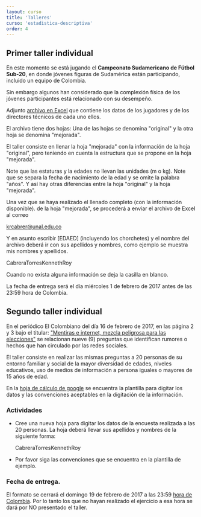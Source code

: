 ```yaml
---
layout: curso
title: 'Talleres'
curso: 'estadistica-descriptiva'
order: 4
---
```


## Primer taller individual

En este momento se está jugando el **Campeonato Sudamericano de Fútbol Sub-20**,
en donde jóvenes figuras de Sudamérica están participando,
incluido un equipo de Colombia.

Sin embargo algunos han considerado que la complexión física de
los jóvenes participantes está relacionado con su desempeño.

Adjunto [archivo en Excel](../basededatos/sudamericano.xls) que contiene los datos
de los jugadores y de los directores técnicos de cada uno ellos.

El archivo tiene dos hojas: Una de las hojas se denomina "original"
y la otra hoja se denomina "mejorada".

El taller consiste en llenar la hoja "mejorada" con la información de la
hoja "original", pero teniendo en cuenta la estructura que se propone en
la hoja "mejorada".

Note que las estaturas y la edades no llevan las unidades (m o kg).
Note que se separa la fecha de nacimiento de la edad y se omite la palabra
"años". Y así hay otras diferencias entre la hoja "original" y la hoja "mejorada".

Una vez que se haya realizado el llenado completo (con la información disponible).
de la hoja "mejorada", se procederá a enviar el archivo de Excel al correo

krcabrer@unal.edu.co

Y en asunto escribir [EDAED] (incluyendo los chorchetes)
y el nombre del archivo deberá ir con sus apellidos y nombres,
como ejemplo se muestra mis nombres y apellidos.

CabreraTorresKennethRoy

Cuando no exista alguna información se deja la casilla en blanco.

La fecha de entrega será el día miércoles
1 de febrero de 2017 antes de las 23:59 hora de Colombia.

## Segundo taller individual

En el periódico El Colombiano del día 16 de febrero de 2017,
en las página 2 y 3 bajo el titular: ["Mentiras e internet,
mezcla peligrosa para las elecciones"](http://www.elcolombiano.com/redes-sociales/mentiras-e-internet-mezcla-peligrosa-para-las-elecciones-FJ5946986)
se relacionan nueve (9) preguntas que identifican rumores o
hechos que han circulado por las redes sociales.

El taller consiste en realizar las mismas preguntas a 20
personas de su entorno familiar y social de la mayor
diversidad de edades, niveles educativos, uso de medios
de información a persona iguales o mayores de 15 años de edad.

En la [hoja de cálculo de google](https://docs.google.com/a/unal.edu.co/spreadsheets/d/1QXVAgnobXC_MOlAENc7u3VaaYQt9r9WcVwiDLk9i7dQ/edit?usp=sharing) se encuentra la plantilla
para digitar los datos y las convenciones aceptables
en la digitación de la información.

### Actividades

 - Cree una nueva hoja para digitar los datos de la encuesta realizada
   a las 20 personas. La hoja deberá llevar sus apellidos y nombres de la
   siguiente forma:

   CabreraTorresKennethRoy

 - Por favor siga las convenciones que se encuentra en la plantilla de
   ejemplo.    

### Fecha de entrega.

  El formato se cerrará el domingo 19 de febrero de 2017 a las 23:59
  [hora de Colombia](http://horalegal.inm.gov.co/).
  Por lo tanto los que no hayan realizado el ejercicio a
  esa hora se dará por NO presentado el taller.
